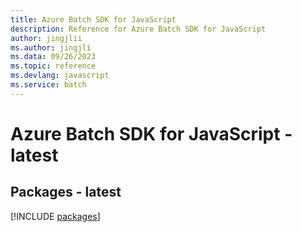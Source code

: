 ```yaml
---
title: Azure Batch SDK for JavaScript
description: Reference for Azure Batch SDK for JavaScript
author: jingjlii
ms.author: jingjli
ms.data: 09/26/2023
ms.topic: reference
ms.devlang: javascript
ms.service: batch
---
```

# Azure Batch SDK for JavaScript - latest
## Packages - latest
[!INCLUDE [packages](batch-index.md)]
